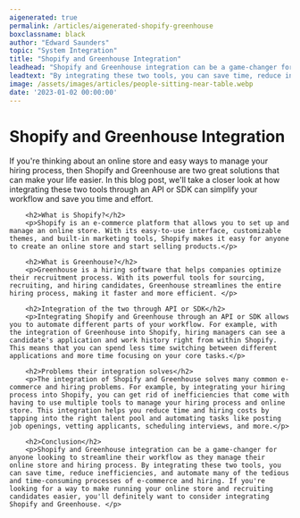 ```yaml
---
aigenerated: true
permalink: /articles/aigenerated-shopify-greenhouse
boxclassname: black
author: "Edward Saunders"
topic: "System Integration"
title: "Shopify and Greenhouse Integration"
leadhead: "Shopify and Greenhouse integration can be a game-changer for anyone looking to streamline their workflow as they manage their online store and hiring process"
leadtext: "By integrating these two tools, you can save time, reduce inefficiencies, and automate many of the tedious and time-consuming processes of e-commerce and hiring. If you're looking for a way to make running your online store and recruiting candidates easier, you'll definitely want to consider integrating Shopify and Greenhouse."
image: /assets/images/articles/people-sitting-near-table.webp
date: '2023-01-02 00:00:00'
---
```

<div class="arttext">        <h1>Shopify and Greenhouse Integration</h1>
        <p>If you're thinking about an online store and easy ways to manage your hiring process, then Shopify and Greenhouse are two great solutions that can make your life easier. In this blog post, we'll take a closer look at how integrating these two tools through an API or SDK can simplify your workflow and save you time and effort.</p>
        
        <h2>What is Shopify?</h2>
        <p>Shopify is an e-commerce platform that allows you to set up and manage an online store. With its easy-to-use interface, customizable themes, and built-in marketing tools, Shopify makes it easy for anyone to create an online store and start selling products.</p>
        
        <h2>What is Greenhouse?</h2>
        <p>Greenhouse is a hiring software that helps companies optimize their recruitment process. With its powerful tools for sourcing, recruiting, and hiring candidates, Greenhouse streamlines the entire hiring process, making it faster and more efficient. </p>
        
        <h2>Integration of the two through API or SDK</h2>
        <p>Integrating Shopify and Greenhouse through an API or SDK allows you to automate different parts of your workflow. For example, with the integration of Greenhouse into Shopify, hiring managers can see a candidate's application and work history right from within Shopify. This means that you can spend less time switching between different applications and more time focusing on your core tasks.</p>
        
        <h2>Problems their integration solves</h2>
        <p>The integration of Shopify and Greenhouse solves many common e-commerce and hiring problems. For example, by integrating your hiring process into Shopify, you can get rid of inefficiencies that come with having to use multiple tools to manage your hiring process and online store. This integration helps you reduce time and hiring costs by tapping into the right talent pool and automating tasks like posting job openings, vetting applicants, scheduling interviews, and more.</p>
        
        <h2>Conclusion</h2>
        <p>Shopify and Greenhouse integration can be a game-changer for anyone looking to streamline their workflow as they manage their online store and hiring process. By integrating these two tools, you can save time, reduce inefficiencies, and automate many of the tedious and time-consuming processes of e-commerce and hiring. If you're looking for a way to make running your online store and recruiting candidates easier, you'll definitely want to consider integrating Shopify and Greenhouse. </p>
</div>